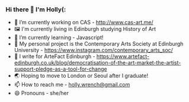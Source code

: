 ### Hi there 👋 I'm Holly(:
- 🔭 I’m currently working on CAS - http://www.cas-art.me/
- 🖼 I'm currently living in Edinburgh studying History of Art
- 🌱 I’m currently learning - Javascript!
- 💞 My personal project is the Contemporary Arts Society at Edinburgh University - https://www.instagram.com/contemporary_arts_soc/
- 📝 I write for ArteFact Edinburgh - https://www.artefact-edinburgh.co.uk/blog/democratisation-of-the-art-market-the-artist-support-pledge-as-a-tool-for-change
- 🌏 Hoping to move to London or Seoul after I graduate!
- 📫 How to reach me - holly.wrench@gmail.com
- 😄 Pronouns - she/her
